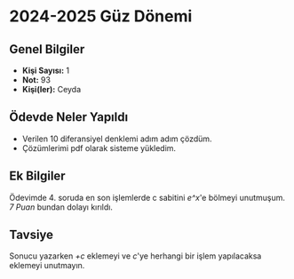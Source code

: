 # 2024-2025 Güz Dönemi

## Genel Bilgiler
* **Kişi Sayısı:** 1
* **Not:** 93
* **Kişi(ler):** Ceyda

## Ödevde Neler Yapıldı
* Verilen 10 diferansiyel denklemi adım adım çözdüm.
* Çözümlerimi pdf olarak sisteme yükledim.

## Ek Bilgiler
Ödevimde 4. soruda en son işlemlerde c sabitini *e^x*'e bölmeyi unutmuşum. *7 Puan* bundan dolayı kırıldı.

## Tavsiye
Sonucu yazarken *+c* eklemeyi ve *c*'ye herhangi bir işlem yapılacaksa eklemeyi unutmayın.